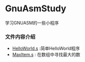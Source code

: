 # GnuAsmStudy
学习GNUASM的一些小程序

### 文件内容介绍
* [HelloWorld.s](HelloWorld.s)  :简单HelloWorld程序
* [MaxItem.s](MaxItem.s) : 在数组中寻找最大的数
